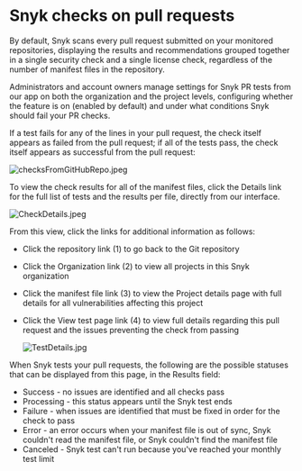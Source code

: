 # Snyk checks on pull requests

By default, Snyk scans every pull request submitted on your monitored repositories, displaying the results and recommendations grouped together in a single security check and a single license check, regardless of the number of manifest files in the repository.

Administrators and account owners manage settings for Snyk PR tests from our app on both the organization and the project levels, configuring whether the feature is on \(enabled by default\) and under what conditions Snyk should fail your PR checks.

If a test fails for any of the lines in your pull request, the check itself appears as failed from the pull request; if all of the tests pass, the check itself appears as successful from the pull request:

![checksFromGitHubRepo.jpeg](https://support.snyk.io/hc/article_attachments/360006931458/uuid-08a4b511-c3a4-49ed-1bd2-e234a51c126c-en.jpeg)

To view the check results for all of the manifest files, click the Details link for the full list of tests and the results per file, directly from our interface.

![CheckDetails.jpeg](https://support.snyk.io/hc/article_attachments/360006849197/uuid-c65f2c6c-d6ad-0fa5-5a0e-6ca0a8f8eeaa-en.jpeg)

From this view, click the links for additional information as follows:

* Click the repository link \(1\) to go back to the Git repository
* Click the Organization link \(2\) to view all projects in this Snyk organization
* Click the manifest file link \(3\) to view the Project details page with full details for all vulnerabilities affecting this project
* Click the View test page link \(4\) to view full details regarding this pull request and the issues preventing the check from passing

  ![TestDetails.jpg](https://support.snyk.io/hc/article_attachments/360006931478/uuid-617d6ed9-3571-1913-ca32-f30d2f0b3138-en.jpg)

When Snyk tests your pull requests, the following are the possible statuses that can be displayed from this page, in the Results field:

* Success - no issues are identified and all checks pass
* Processing - this status appears until the Snyk test ends
* Failure - when issues are identified that must be fixed in order for the check to pass
* Error - an error occurs when your manifest file is out of sync, Snyk couldn't read the manifest file, or Snyk couldn't find the manifest file
* Canceled - Snyk test can't run because you've reached your monthly test limit


